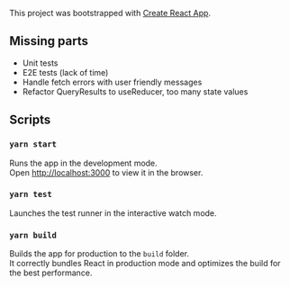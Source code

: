 This project was bootstrapped with [Create React App](https://github.com/facebook/create-react-app).

## Missing parts

- Unit tests
- E2E tests (lack of time)
- Handle fetch errors with user friendly messages
- Refactor QueryResults to useReducer, too many state values

## Scripts

### `yarn start`

Runs the app in the development mode.<br />
Open [http://localhost:3000](http://localhost:3000) to view it in the browser.

### `yarn test`

Launches the test runner in the interactive watch mode.<br />

### `yarn build`

Builds the app for production to the `build` folder.<br />
It correctly bundles React in production mode and optimizes the build for the best performance.
